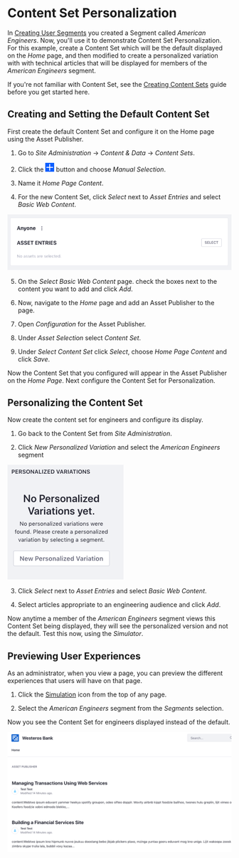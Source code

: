 # Content Set Personalization

In [Creating User Segments](/user/7-2/-/knowledge-base/user/creating-user-segments) you created a 
Segment called *American Engineers*. Now, you'll use it to demonstrate Content 
Set Personalization. For this example, create a Content Set which will be the 
default displayed on the *Home* page, and then modified to create a 
personalized variation with with technical articles that will be displayed for 
members of the *American Engineers* segment.

If you're not familiar with Content Set, see the [Creating Content Sets](user-docs-link) guide before you get started here. 

## Creating and Setting the Default Content Set

First create the default Content Set and configure it on the Home page using the
Asset Publisher.

1.  Go to *Site Administration* &rarr; *Content & Data* &rarr; *Content Sets*.

2.  Click the ![Add](../../images/icon-add.png) button and choose *Manual 
    Selection*.
    
3.  Name it *Home Page Content*.

4.  For the new Content Set, click *Select* next to *Asset Entries* and select
    *Basic Web Content*.

![Figure 1: Click *Select* to add a new Asset Entries.](../../images/create-default-content-set.png)

5.  On the *Select Basic Web Content* page. check the boxes next to the content 
    you want to add and click *Add*.
    
6.  Now, navigate to the *Home* page and add an Asset Publisher to the page.

7.  Open *Configuration* for the Asset Publisher.

8.  Under *Asset Selection* select *Content Set*.

9.  Under *Select Content Set* click *Select*, choose *Home Page Content*
    and click *Save*.
    
Now the Content Set that you configured will appear in the Asset Publisher on 
the *Home Page*. Next configure the Content Set for Personalization.

## Personalizing the Content Set

Now create the content set for engineers and configure its display.

1.  Go back to the Content Set from *Site Administration*.

2.  Click *New Personalized Variation* and select the *American Engineers* 
    segment

![Figure 2: Create a new Personalized Variation.](../../images/create-personalized-variation.png)

3.  Click *Select* next to *Asset Entries* and select *Basic Web Content*.

4.  Select articles appropriate to an engineering audience and click *Add*.

Now anytime a member of the *American Engineers* segment views this Content Set 
being displayed, they will see the personalized version and not the default. 
Test this now, using the *Simulator*.

## Previewing User Experiences

As an administrator, when you view a page, you can preview the different 
experiences that users will have on that page.

1.  Click the [Simulation](../../images/icon-simulation.png) icon from the top
    of any page.
    
2.  Select the *American Engineers* segment from the *Segments* selection.

Now you see the Content Set for engineers displayed instead of the default.

![Figure 4: You can preview different experiences from the Preview Panel.](../../images/personalization-content-set-preview.png)

